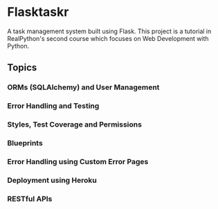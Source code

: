# Flasktaskr

A task management system built using Flask. This project is a tutorial in RealPython's second course which focuses on Web Development with Python.

## Topics

### ORMs (SQLAlchemy) and User Management

### Error Handling and Testing

### Styles, Test Coverage and Permissions

### Blueprints

### Error Handling using Custom Error Pages

### Deployment using Heroku

### RESTful APIs
